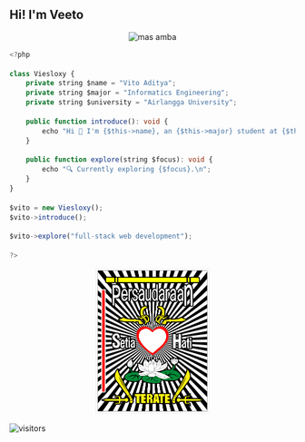 ## Hi! I'm Veeto

<div align="center">
    <img src="https://raw.githubusercontent.com/viesloxy/viesloxy/main/dreamybull-ambatukam.gif" alt="mas amba" width="200" />
</div>

```typescript
<?php

class Viesloxy {
    private string $name = "Vito Aditya";
    private string $major = "Informatics Engineering";
    private string $university = "Airlangga University";

    public function introduce(): void {
        echo "Hi 👋 I'm {$this->name}, an {$this->major} student at {$this->university} who loves exploring technology and design to create meaningful digital experiences.\n";
    }

    public function explore(string $focus): void {
        echo "🔍 Currently exploring {$focus}.\n";
    }
}

$vito = new Viesloxy();
$vito->introduce();

$vito->explore("full-stack web development");

?>

```

<div align="center">
    <img src="https://raw.githubusercontent.com/viesloxy/viesloxy/main/psht-seeklogo.png" alt="psht logo" width="200" />
</div>

![visitors](https://visitor-badge.laobi.icu/badge?page_id=viesloxy)

